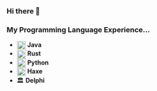 ### Hi there 👋

### My Programming Language Experience…
- <img src="https://skillicons.dev/icons?i=java" width="20" style="vertical-align:middle; margin-right:4px" />**Java**
- <img src="https://skillicons.dev/icons?i=rust" width="20" style="vertical-align:middle; margin-right:4px" />**Rust**
- <img src="https://skillicons.dev/icons?i=py" width="20" style="vertical-align:middle; margin-right:4px" />**Python**
- <img src="https://skillicons.dev/icons?i=haxe" width="20" style="vertical-align:middle; margin-right:4px" />**Haxe**
- 🏛️ **Delphi**

<!--
<link rel="stylesheet" type='text/css' href="https://cdn.jsdelivr.net/gh/devicons/devicon@latest/devicon.min.css" />

- <img src="https://cdn.jsdelivr.net/gh/devicons/devicon@latest/icons/python/python-original.svg" height="20" style="vertical-align:middle; margin-right:4px" />**Python**
-->
